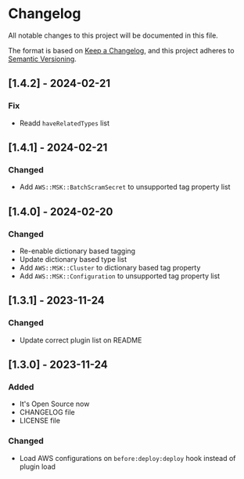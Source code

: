 # Changelog

All notable changes to this project will be documented in this file.

The format is based on [Keep a Changelog](https://keepachangelog.com/en/1.0.0/),
and this project adheres to [Semantic Versioning](https://semver.org/spec/v2.0.0.html).

## [1.4.2] - 2024-02-21

### Fix
- Readd `haveRelatedTypes` list

## [1.4.1] - 2024-02-21

### Changed
- Add `AWS::MSK::BatchScramSecret` to unsupported tag property list

## [1.4.0] - 2024-02-20

### Changed
- Re-enable dictionary based tagging
- Update dictionary based type list
- Add `AWS::MSK::Cluster` to dictionary based tag property
- Add `AWS::MSK::Configuration` to unsupported tag property list

## [1.3.1] - 2023-11-24

### Changed
- Update correct plugin list on README

## [1.3.0] - 2023-11-24

### Added
- It's Open Source now
- CHANGELOG file
- LICENSE file

### Changed
- Load AWS configurations on `before:deploy:deploy` hook instead of plugin load